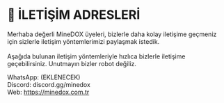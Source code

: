 # 📗 İLETİŞİM ADRESLERİ

Merhaba değerli MineDOX üyeleri, bizlerle daha kolay iletişime geçmeniz için sizlerle iletişim yöntemlerimizi paylaşmak istedik. \
\
Aşağıda bulunan iletişim yöntemleriyle hızlıca bizlerle iletişime geçebilirsiniz. Unutmayın bizler robot değiliz.

WhatsApp: (EKLENECEK) \
Discord: discord.gg/minedox\
Web: https://minedox.com.tr
